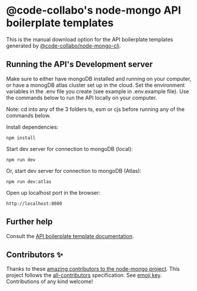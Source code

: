# @code-collabo's node-mongo API boilerplate templates

This is the manual download option for the API boilerplate templates generated by [@code-collabo/node-mongo-cli](https://code-collabo.gitbook.io/node-mongo/).

## Running the API's Development server
Make sure to either have mongoDB installed and running on your computer, or have a monogDB atlas cluster set up in the cloud. Set the environment variables in the .env file you create (see example in .env.example file). Use the commands below to run the API locally on your computer.

Note: cd into any of the 3 folders ts, esm or cjs before running any of the commands below. 

Install dependencies:

````
npm install
````

Start dev server for connection to mongoDB (local):

````
npm run dev
````

Or, start dev server for connection to mongoDB (Atlas):

````
npm run dev:atlas
````

Open up localhost port in the browser:

```
http://localhost:8080
```

## Further help

Consult the [API boilerplate template documentation](https://code-collabo.gitbook.io/node-mongo/boilerplate-templates).


## Contributors ✨

Thanks to these [amazing contributors to the node-mongo project](https://github.com/code-collabo/node-mongo-cli#appreciation). This project follows the [all-contributors](https://github.com/all-contributors/all-contributors) specification. See [emoji key](https://allcontributors.org/docs/en/emoji-key). Contributions of any kind welcome!